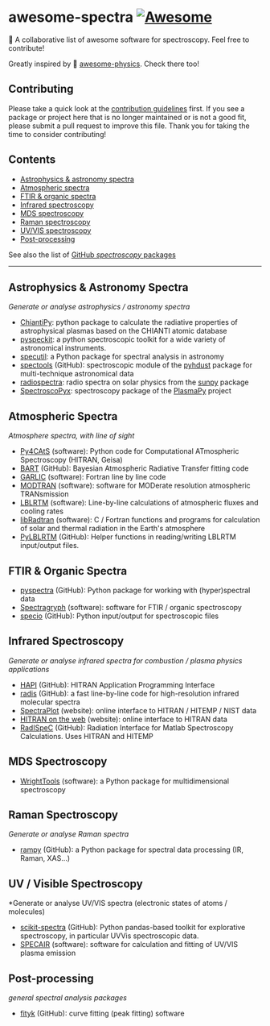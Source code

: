 # awesome-spectra  [![Awesome](https://cdn.rawgit.com/sindresorhus/awesome/d7305f38d29fed78fa85652e3a63e154dd8e8829/media/badge.svg)](https://github.com/sindresorhus/awesome)

🌈 A collaborative list of awesome software for spectroscopy. Feel free to contribute!

Greatly inspired by 🌌 [awesome-physics](https://github.com/wbierbower/awesome-physics). Check there too!

## Contributing

Please take a quick look at the [contribution guidelines](./CONTRIBUTING.md) first. If you see a package or project here that is no longer maintained or is not a good fit, please submit a pull request to improve this file. Thank you for taking the time to consider contributing!


## Contents

* [Astrophysics & astronomy spectra](#astrophysics--astronomy-spectra)
* [Atmospheric spectra](#atmospheric-spectra)
* [FTIR & organic spectra](#ftir--organic-spectra)
* [Infrared spectroscopy](#infrared-spectroscopy)
* [MDS spectroscopy](#mds-spectroscopy)
* [Raman spectroscopy](#raman-spectroscopy)
* [UV/VIS spectroscopy](#uv--visible-spectroscopy)
* [Post-processing](#post-processing)

See also the list of [GitHub *spectroscopy* packages](https://github.com/topics/spectroscopy)

---

## Astrophysics & Astronomy Spectra

*Generate or analyse astrophysics / astronomy spectra*

- [ChiantiPy](https://github.com/chianti-atomic/ChiantiPy): python
  package to calculate the radiative properties of astrophysical
  plasmas based on the CHIANTI atomic database
- [pyspeckit](https://github.com/pyspeckit/pyspeckit): a python spectroscopic toolkit 
  for a wide variety of astronomical instruments.
- [specutil](https://github.com/astropy/specutils): a Python package
  for spectral analysis in astronomy
- [spectools](https://pyhdust.readthedocs.io/en/latest/spectools.html#module-pyhdust.spectools) (GitHub): spectroscopic 
  module of the [pyhdust](https://github.com/danmoser/pyhdust) package for multi-technique astronomical data
- [radiospectra](https://github.com/sunpy/radiospectra): radio spectra on solar physics 
  from the [sunpy](https://github.com/sunpy/sunpy) package
- [SpectroscoPyx](https://github.com/PlasmaPy/SpectroscoPyx): spectroscopy package of the [PlasmaPy](https://github.com/PlasmaPy/PlasmaPy) project


## Atmospheric Spectra

*Atmosphere spectra, with line of sight*

- [Py4CAtS](https://atmos.eoc.dlr.de/tools/Py4CAtS/) (software): Python code for
  Computational ATmospheric Spectroscopy (HITRAN, Geisa)
- [BART](https://github.com/exosports/BART) (GitHub): Bayesian Atmospheric Radiative Transfer fitting code 
- [GARLIC](https://www.sciencedirect.com/science/article/pii/S0022407313004731?via%3Dihub) (software):
  Fortran line by line code
- [MODTRAN](http://modtran.spectral.com/) (software): software for MODerate resolution
  atmospheric TRANsmission
- [LBLRTM](http://rtweb.aer.com/lblrtm_code.html) (software): Line-by-line
  calculations of atmospheric fluxes and cooling rates
- [libRadtran](http://www.libradtran.org/doku.php) (software): C / Fortran
  functions and programs for calculation of solar and thermal
  radiation in the Earth\'s atmosphere
- [PyLBLRTM](https://github.com/wblumberg/PyLBLRTM) (GitHub): Helper functions in reading/writing LBLRTM input/output files. 

## FTIR & Organic Spectra

- [pyspectra](https://github.com/ibcp/pyspectra) (GitHub): Python package for working with (hyper)spectral data 
- [Spectragryph](https://www.effemm2.de/spectragryph/index.html) (software):
  software for FTIR / organic spectroscopy
- [specio](https://github.com/paris-saclay-cds/specio) (GitHub): Python input/output for spectroscopic files 

## Infrared Spectroscopy

*Generate or analyse infrared spectra for combustion / plasma physics applications* 

- [HAPI](https://github.com/hitranonline/hapi) (GitHub): HITRAN Application Programming Interface
- [radis](https://github.com/radis/radis) (GitHub): a fast line-by-line code for high-resolution infrared molecular spectra
- [SpectraPlot](http://www.spectraplot.com/) (website): online interface to HITRAN / HITEMP / NIST data  
- [HITRAN on the web](http://hitran.iao.ru/molecule/simlaunch) (website): online interface to HITRAN data  
- [RadISpeC](https://github.com/BEAKH/RadISpeC) (GitHub): Radiation Interface for Matlab Spectroscopy Calculations. Uses HITRAN and HITEMP


## MDS Spectroscopy

- [WrightTools](https://joss.theoj.org/papers/a82637112ac3e03df961d4494bc927d4) (software):
  a Python package for multidimensional spectroscopy
  
## Raman Spectroscopy

*Generate or analyse Raman spectra*

- [rampy](https://github.com/charlesll/rampy) (GitHub): a Python package for
  spectral data processing (IR, Raman, XAS\...)

## UV / Visible Spectroscopy

*Generate or analyse UV/VIS spectra (electronic states of atoms / molecules)

- [scikit-spectra](https://github.com/hugadams/scikit-spectra) (GitHub): Python
  pandas-based toolkit for explorative spectroscopy, in particular
  UVVis spectroscopic data.
- [SPECAIR](http://www.specair-radiation.net/) (software): software for calculation and
  fitting of UV/VIS plasma emission

## Post-processing

*general spectral analysis packages*

- [fityk](https://github.com/wojdyr/fityk) (GitHub): curve fitting (peak fitting) software



